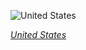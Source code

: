 
![United States](https://www.gstatic.com/prettyearth/assets/full/1810.jpg)

*[United States](https://www.google.com/maps/@33.208692,-111.884439,17z/data=!3m1!1e3)*
